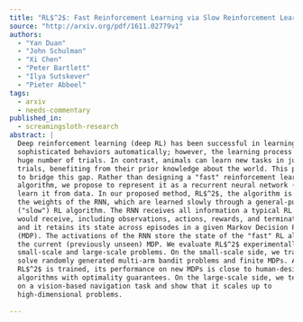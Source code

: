 ```yaml
---
title: "RL$^2$: Fast Reinforcement Learning via Slow Reinforcement Learning"
source: "http://arxiv.org/pdf/1611.02779v1"
authors:
  - "Yan Duan"
  - "John Schulman"
  - "Xi Chen"
  - "Peter Bartlett"
  - "Ilya Sutskever"
  - "Pieter Abbeel"
tags:
  - arxiv
  - needs-commentary
published_in:
  - screamingsloth-research
abstract: |
  Deep reinforcement learning (deep RL) has been successful in learning
  sophisticated behaviors automatically; however, the learning process requires a
  huge number of trials. In contrast, animals can learn new tasks in just a few
  trials, benefiting from their prior knowledge about the world. This paper seeks
  to bridge this gap. Rather than designing a "fast" reinforcement learning
  algorithm, we propose to represent it as a recurrent neural network (RNN) and
  learn it from data. In our proposed method, RL$^2$, the algorithm is encoded in
  the weights of the RNN, which are learned slowly through a general-purpose
  ("slow") RL algorithm. The RNN receives all information a typical RL algorithm
  would receive, including observations, actions, rewards, and termination flags;
  and it retains its state across episodes in a given Markov Decision Process
  (MDP). The activations of the RNN store the state of the "fast" RL algorithm on
  the current (previously unseen) MDP. We evaluate RL$^2$ experimentally on both
  small-scale and large-scale problems. On the small-scale side, we train it to
  solve randomly generated multi-arm bandit problems and finite MDPs. After
  RL$^2$ is trained, its performance on new MDPs is close to human-designed
  algorithms with optimality guarantees. On the large-scale side, we test RL$^2$
  on a vision-based navigation task and show that it scales up to
  high-dimensional problems.
  
---
```

